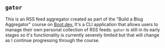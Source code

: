 ## `gator`

This is an RSS feed aggregator created as part of the "Build a Blog Aggregator" course on
[Boot.dev.](https://www.boot.dev/) It's a CLI application that allows users to manage
their own personal collection of RSS feeds. `gator` is still in its early stages so it's
functionality is currently severely limited but that will change as I continue progressing
through the course.
